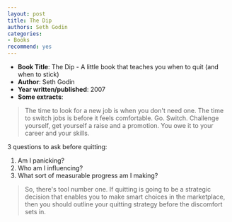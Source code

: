 ```yaml
---
layout: post
title: The Dip
authors: Seth Godin
categories:
- Books
recommend: yes
---
```



- **Book Title**: The Dip - A little book that teaches you when to quit (and when to stick)
- **Author**: Seth Godin
- **Year written/published**: 2007
- **Some extracts**:

> The time to look for a new job is when you don't need one. The time to switch jobs is before it feels comfortable. Go. Switch. Challenge yourself, get yourself a raise and a promotion. You owe it to your career and your skills.

3 questions to ask before quitting:

1. Am I panicking?
2. Who am I influencing?
3. What sort of measurable progress am I making?

> So, there's tool number one. If quitting is going to be a strategic decision that enables you to make smart choices in the marketplace, then you should outline your quitting strategy before the discomfort sets in.
